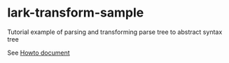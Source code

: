 # lark-transform-sample
Tutorial example of parsing and transforming parse tree
to abstract syntax tree

See [Howto document](doc/lark-transform-howto.md)


